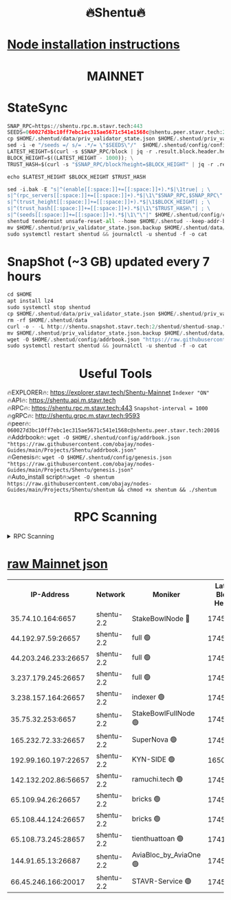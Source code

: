<h1 align="center"> 🔥Shentu🔥</h1>

[Node installation instructions](https://github.com/obajay/nodes-Guides/tree/main/Projects/Shentu)
=
<h1 align="center"> MAINNET</h1>

# StateSync
```python
SNAP_RPC=https://shentu.rpc.m.stavr.tech:443
SEEDS=060027d3bc10ff7ebc1ec315ae5671c541e1568c@shentu.peer.stavr.tech:20016
cp $HOME/.shentud/data/priv_validator_state.json $HOME/.shentud/priv_validator_state.json.backup
sed -i -e "/seeds =/ s/= .*/= \"$SEEDS\"/"  $HOME/.shentud/config/config.toml
LATEST_HEIGHT=$(curl -s $SNAP_RPC/block | jq -r .result.block.header.height); \
BLOCK_HEIGHT=$((LATEST_HEIGHT - 1000)); \
TRUST_HASH=$(curl -s "$SNAP_RPC/block?height=$BLOCK_HEIGHT" | jq -r .result.block_id.hash)

echo $LATEST_HEIGHT $BLOCK_HEIGHT $TRUST_HASH

sed -i.bak -E "s|^(enable[[:space:]]+=[[:space:]]+).*$|\1true| ; \
s|^(rpc_servers[[:space:]]+=[[:space:]]+).*$|\1\"$SNAP_RPC,$SNAP_RPC\"| ; \
s|^(trust_height[[:space:]]+=[[:space:]]+).*$|\1$BLOCK_HEIGHT| ; \
s|^(trust_hash[[:space:]]+=[[:space:]]+).*$|\1\"$TRUST_HASH\"| ; \
s|^(seeds[[:space:]]+=[[:space:]]+).*$|\1\"\"|" $HOME/.shentud/config/config.toml
shentud tendermint unsafe-reset-all --home $HOME/.shentud --keep-addr-book
mv $HOME/.shentud/priv_validator_state.json.backup $HOME/.shentud/data/priv_validator_state.json
sudo systemctl restart shentud && journalctl -u shentud -f -o cat
```
# SnapShot (~3 GB) updated every 7 hours
```python
cd $HOME
apt install lz4
sudo systemctl stop shentud
cp $HOME/.shentud/data/priv_validator_state.json $HOME/.shentud/priv_validator_state.json.backup
rm -rf $HOME/.shentud/data
curl -o - -L http://shentu.snapshot.stavr.tech:2/shentud/shentud-snap.tar.lz4 | lz4 -c -d - | tar -x -C $HOME/.shentud --strip-components 2
mv $HOME/.shentud/priv_validator_state.json.backup $HOME/.shentud/data/priv_validator_state.json
wget -O $HOME/.shentud/config/addrbook.json "https://raw.githubusercontent.com/obajay/nodes-Guides/main/Projects/Shentu/addrbook.json"
sudo systemctl restart shentud && journalctl -u shentud -f -o cat
```

 <h1 align="center"> Useful Tools</h1>

🔥EXPLORER🔥:     https://explorer.stavr.tech/Shentu-Mainnet        `Indexer "ON"` \
🔥API🔥:          https://shentu.api.m.stavr.tech \
🔥RPC🔥:          https://shentu.rpc.m.stavr.tech:443              `Snapshot-interval = 1000` \
🔥gRPC🔥:         http://shentu.grpc.m.stavr.tech:9593 \
🔥peer🔥:         `060027d3bc10ff7ebc1ec315ae5671c541e1568c@shentu.peer.stavr.tech:20016` \
🔥Addrbook🔥:  `wget -O $HOME/.shentud/config/addrbook.json "https://raw.githubusercontent.com/obajay/nodes-Guides/main/Projects/Shentu/addrbook.json"` \
🔥Genesis🔥:  `wget -O $HOME/.shentud/config/genesis.json "https://raw.githubusercontent.com/obajay/nodes-Guides/main/Projects/Shentu/genesis.json"` \
🔥Auto_install script🔥:`wget -O shentum https://raw.githubusercontent.com/obajay/nodes-Guides/main/Projects/Shentu/shentum && chmod +x shentum && ./shentum`

<h1 align="center"> RPC Scanning</h1>

<details>
<summary>RPC Scanning</summary>

<h2 align="center"> We scan nodes in real time every 4 hours. And we provide the final result of RPC endpoints.
We cannot influence the operation of these nodes in any way. </h2>


```python
If Voting Power is higher than 0 --> then the Node is a validator of the network and may be subject to attack and be a potential threat to the chain.
```
```python
We marked such validators with a red symbol
```

</details>

[raw Mainnet json](https://rpc-check.shentum.stavr.tech/shentum/rpc-shentum-result.json)
=


<table><tr><th>IP-Address</th><th>Network</th><th>Moniker</th><th>Latest Block Height</th><th>Earliest Block Height</th><th>Catching Up</th><th>Tx Index</th><th>Voting Power</th><th>Scan Time</th></tr><tr><td>35.74.10.164:6657</td><td>shentu-2.2</td><td>StakeBowlNode 🔴</td><td>17458650</td><td>8308501</td><td>False</td><td>on</td><td>50178</td><td>2024-03-02T12:25:56.269057997UTC</td></tr><tr><td>44.192.97.59:26657</td><td>shentu-2.2</td><td>full 🟢</td><td>17458649</td><td>9786901</td><td>False</td><td>on</td><td>0</td><td>2024-03-02T12:25:52.948650324UTC</td></tr><tr><td>44.203.246.233:26657</td><td>shentu-2.2</td><td>full 🟢</td><td>17458651</td><td>9786901</td><td>False</td><td>on</td><td>0</td><td>2024-03-02T12:26:05.007750467UTC</td></tr><tr><td>3.237.179.245:26657</td><td>shentu-2.2</td><td>full 🟢</td><td>17458653</td><td>9786901</td><td>False</td><td>on</td><td>0</td><td>2024-03-02T12:26:13.783503177UTC</td></tr><tr><td>3.238.157.164:26657</td><td>shentu-2.2</td><td>indexer 🟢</td><td>17458655</td><td>9786901</td><td>False</td><td>on</td><td>0</td><td>2024-03-02T12:26:27.027059727UTC</td></tr><tr><td>35.75.32.253:6657</td><td>shentu-2.2</td><td>StakeBowlFullNode 🟢</td><td>17458659</td><td>10470762</td><td>False</td><td>on</td><td>0</td><td>2024-03-02T12:26:49.020875967UTC</td></tr><tr><td>165.232.72.33:26657</td><td>shentu-2.2</td><td>SuperNova 🟢</td><td>17458658</td><td>15936001</td><td>False</td><td>on</td><td>0</td><td>2024-03-02T12:26:47.747794361UTC</td></tr><tr><td>192.99.160.197:22657</td><td>shentu-2.2</td><td>KYN-SIDE 🟢</td><td>16508408</td><td>16083091</td><td>False</td><td>on</td><td>0</td><td>2024-03-02T12:27:38.316718372UTC</td></tr><tr><td>142.132.202.86:56657</td><td>shentu-2.2</td><td>ramuchi.tech 🟢</td><td>17458665</td><td>16196001</td><td>False</td><td>on</td><td>0</td><td>2024-03-02T12:27:28.728255565UTC</td></tr><tr><td>65.109.94.26:26657</td><td>shentu-2.2</td><td>bricks 🟢</td><td>17458667</td><td>16401001</td><td>False</td><td>on</td><td>0</td><td>2024-03-02T12:27:35.706840721UTC</td></tr><tr><td>65.108.44.124:26657</td><td>shentu-2.2</td><td>bricks 🟢</td><td>17458667</td><td>16401001</td><td>False</td><td>on</td><td>0</td><td>2024-03-02T12:27:38.634149750UTC</td></tr><tr><td>65.108.73.245:28657</td><td>shentu-2.2</td><td>tienthuattoan 🟢</td><td>17415110</td><td>17399930</td><td>False</td><td>on</td><td>0</td><td>2024-03-02T12:26:57.821982504UTC</td></tr><tr><td>144.91.65.13:26687</td><td>shentu-2.2</td><td>AviaBloc_by_AviaOne 🟢</td><td>17458660</td><td>17449108</td><td>False</td><td>off</td><td>0</td><td>2024-03-02T12:26:57.515774552UTC</td></tr><tr><td>66.45.246.166:20017</td><td>shentu-2.2</td><td>STAVR-Service 🟢</td><td>17458666</td><td>17454001</td><td>False</td><td>on</td><td>0</td><td>2024-03-02T12:27:35.385290825UTC</td></tr></table>
